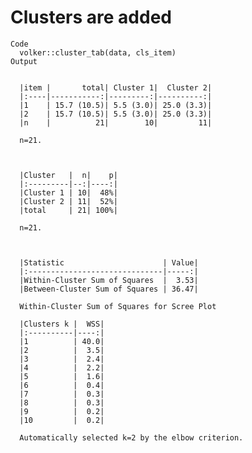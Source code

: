 # Clusters are added

    Code
      volker::cluster_tab(data, cls_item)
    Output
      
      
      |item |       total| Cluster 1|  Cluster 2|
      |:----|-----------:|---------:|----------:|
      |1    | 15.7 (10.5)| 5.5 (3.0)| 25.0 (3.3)|
      |2    | 15.7 (10.5)| 5.5 (3.0)| 25.0 (3.3)|
      |n    |          21|        10|         11|
      
      n=21.
      
      
      
      |Cluster   |  n|    p|
      |:---------|--:|----:|
      |Cluster 1 | 10|  48%|
      |Cluster 2 | 11|  52%|
      |total     | 21| 100%|
      
      n=21.
      
      
      
      |Statistic                      | Value|
      |:------------------------------|-----:|
      |Within-Cluster Sum of Squares  |  3.53|
      |Between-Cluster Sum of Squares | 36.47|
      
      Within-Cluster Sum of Squares for Scree Plot
      
      |Clusters k |  WSS|
      |:----------|----:|
      |1          | 40.0|
      |2          |  3.5|
      |3          |  2.4|
      |4          |  2.2|
      |5          |  1.6|
      |6          |  0.4|
      |7          |  0.3|
      |8          |  0.3|
      |9          |  0.2|
      |10         |  0.2|
      
      Automatically selected k=2 by the elbow criterion.
      

